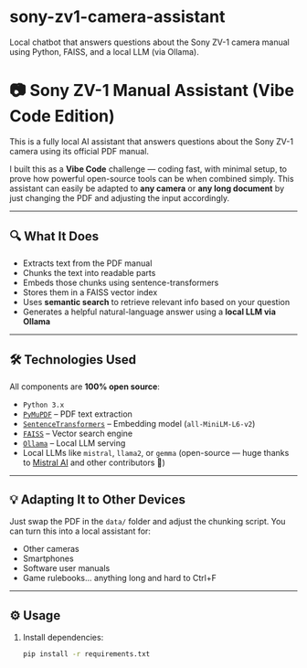 # sony-zv1-camera-assistant
Local chatbot that answers questions about the Sony ZV-1 camera manual using Python, FAISS, and a local LLM (via Ollama).

# 📷 Sony ZV-1 Manual Assistant (Vibe Code Edition)

This is a fully local AI assistant that answers questions about the Sony ZV-1 camera using its official PDF manual.

I built this as a **Vibe Code** challenge — coding fast, with minimal setup, to prove how powerful open-source tools can be when combined simply. This assistant can easily be adapted to **any camera** or **any long document** by just changing the PDF and adjusting the input accordingly.

---

## 🔍 What It Does

- Extracts text from the PDF manual
- Chunks the text into readable parts
- Embeds those chunks using sentence-transformers
- Stores them in a FAISS vector index
- Uses **semantic search** to retrieve relevant info based on your question
- Generates a helpful natural-language answer using a **local LLM via Ollama**

---

## 🛠️ Technologies Used

All components are **100% open source**:

- `Python 3.x`
- [`PyMuPDF`](https://pymupdf.readthedocs.io/en/latest/) – PDF text extraction
- [`SentenceTransformers`](https://www.sbert.net/) – Embedding model (`all-MiniLM-L6-v2`)
- [`FAISS`](https://github.com/facebookresearch/faiss) – Vector search engine
- [`Ollama`](https://ollama.com) – Local LLM serving
- Local LLMs like `mistral`, `llama2`, or `gemma` (open-source — huge thanks to [Mistral AI](https://mistral.ai) and other contributors 💙)

---

## 💡 Adapting It to Other Devices

Just swap the PDF in the `data/` folder and adjust the chunking script. You can turn this into a local assistant for:
- Other cameras
- Smartphones
- Software user manuals
- Game rulebooks... anything long and hard to Ctrl+F

---

## ⚙️ Usage

1. Install dependencies:
   ```bash
   pip install -r requirements.txt
